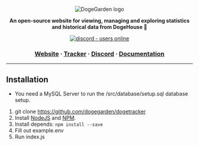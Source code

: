 
<p align="center">
  <img src="https://cdn.discordapp.com/attachments/820450983892222022/820961073980899328/dogegarden-bottom-cropped.png" alt="DogeGarden logo" />
</p>
<p align="center">
  <strong>An open-source website for viewing, managing and exploring statistics and historical data from DogeHouse 🐶</strong>
</p>
<p align="center">
  <a href="https://discord.gg/Nu6KVjJYj6">
    <img src="https://img.shields.io/discord/820442045264691201?style=for-the-badge" alt="discord - users online" />
  </a>
</p>

<h3 align="center">
  <a href="https://dogegarden.net">Website</a>
  <span> · </span>  
  <a href="https://stats.dogegarden.net">Tracker</a>
  <span> · </span>
  <a href="https://discord.gg/Nu6KVjJYj6">Discord</a>
  <span> · </span>
  <a href="https://wiki.dogegarden.net">Documentation</a>
</h3>

---

## Installation

- You need a MySQL Server to run the /src/database/setup.sql database setup.

1. git clone https://github.com/dogegarden/dogetracker
2. Install [NodeJS](https://nodejs.org/en/) and [NPM](https://www.npmjs.com/).
3. Install depends: `npm install --save`
4. Fill out example.env
5. Run index.js
